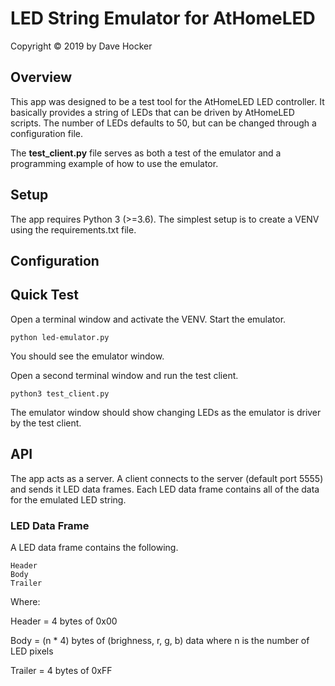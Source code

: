 # LED String Emulator for AtHomeLED
Copyright © 2019 by Dave Hocker

## Overview
This app was designed to be a test tool for the AtHomeLED LED controller.
It basically provides a string of LEDs that can be driven by AtHomeLED
scripts. The number of LEDs defaults to 50, but can be changed through
a configuration file.

The **test_client.py** file serves as both a test of the emulator and a programming
example of how to use the emulator.

## Setup
The app requires Python 3 (>=3.6). The simplest setup is to create a
VENV using the requirements.txt file.

## Configuration

## Quick Test
Open a terminal window and activate the VENV. Start the emulator.

    python led-emulator.py

You should see the emulator window.

Open a second terminal window and run the test client.

    python3 test_client.py

The emulator window should show changing LEDs as the emulator is
driver by the test client.

## API
The app acts as a server. A client connects to the server (default port 5555)
and sends it LED data frames. Each LED data frame contains all of the data
for the emulated LED string.

### LED Data Frame
A LED data frame contains the following.

    Header
    Body
    Trailer

Where:

Header = 4 bytes of 0x00

Body = (n * 4) bytes of (brighness, r, g, b) data where n is the number
of LED pixels

Trailer = 4 bytes of 0xFF
